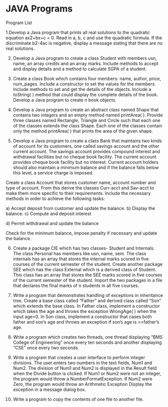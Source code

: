 # JAVA Programs

Program List

1.Develop a Java program that prints all real solutions to the quadratic equation ax2+bx+c = 0. Read in a, b, c and use the quadratic formula. If the discriminate b2-4ac is negative, display a message stating that there are no real solutions.

2. Develop a Java program to create a class Student with members usn, name, an array credits and an array marks. Include methods to accept and display details and a method to calculate SGPA
of a student.

3. Create a class Book which contains four members: name, author, price, num_pages. Include a  constructor to set the values for the members. Include methods to set and get the details of the
objects. Include a toString( ) method that could display the complete details of the book. Develop a Java program to create n book objects.

4. Develop a Java program to create an abstract class named Shape that contains two integers and an empty method named printArea( ). Provide three classes named Rectangle, Triangle and Circle such that each one of the classes extends the class Shape. Each one of the classes contain only the method printArea( ) that prints the area of the given shape.

5. Develop a Java program to create a class Bank that maintains two kinds of account for its customers, one called savings account and the other current account. The savings account provides compound interest and withdrawal facilities but no cheque book facility. The current account provides cheque book facility but no interest. Current account holders should also maintain a minimum balance and
if the balance falls below this level, a service charge is imposed.

Create a class Account that stores customer name, account number and type of account. From this derive the classes Curr-acct and Sav-acct to make them more specific to their requirements. Include the necessary methods in order to achieve the following tasks:

a)  	Accept deposit from customer and update the balance.
b)  	Display the balance.
c)  	Compute and deposit interest

d) 	Permit withdrawal and update the balance

Check for the minimum balance, impose penalty if necessary and update the balance.

6. Create a package CIE which has two classes- Student and Internals. The class Personal
has members like usn, name, sem. The class internals has an array that stores the internal marks scored in five courses of the current semester of the student. Create another package SEE which has the class External which is a derived class of Student. This class has an array that stores the SEE marks
scored in five courses of the current semester of the student. Import the two packages in a file that declares the final marks of n students in all five courses.


7. Write a program that demonstrates handling of exceptions in inheritance tree. Create a base class called “Father” and derived class called “Son” which extends the base class. In Father class, implement a constructor which takes the age and throws the exception WrongAge( ) when the input age<0. In Son
class, implement a constructor that cases both father and son’s age and throws an exception if son’s age is >=father’s age.

8. Write a program which creates two threads, one thread displaying “BMS College of Engineering” once every ten seconds and another displaying “CSE” once every two seconds. 

9. Write a program that creates a user interface to perform integer divisions. The user enters two numbers in the text fields, Num1 and Num2. The division of Num1 and Num2 is displayed in the Result field when the Divide button is clicked. If Num1 or Num2 were not an integer, the program would throw a
NumberFormatException. If Num2 were Zero, the program would throw an Arithmetic Exception Display the exception in a message dialog box.

10. Write a program to copy the contents of one file to another file.
